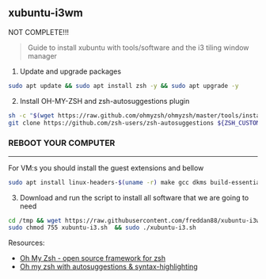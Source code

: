 ## xubuntu-i3wm

NOT COMPLETE!!!

> Guide to install xubuntu with tools/software and the i3 tiling window manager

1. Update and upgrade packages

```bash
sudo apt update && sudo apt install zsh -y && sudo apt upgrade -y
```

2. Install OH-MY-ZSH and zsh-autosuggestions plugin

```bash
sh -c "$(wget https://raw.github.com/ohmyzsh/ohmyzsh/master/tools/install.sh -O -)"
git clone https://github.com/zsh-users/zsh-autosuggestions ${ZSH_CUSTOM:-~/.oh-my-zsh/custom}/plugins/zsh-autosuggestions
```

### REBOOT YOUR COMPUTER

---

For VM:s you should install the guest extensions and bellow

```bash
sudo apt install linux-headers-$(uname -r) make gcc dkms build-essential -y
```

3. Download and run the script to install all software that we are going to need

```bash
cd /tmp && wget https://raw.githubusercontent.com/freddan88/xubuntu-i3wm/main/script/xubuntu-i3.sh
sudo chmod 755 xubuntu-i3.sh  && sudo ./xubuntu-i3.sh
```

Resources:

- [Oh My Zsh - open source framework for zsh](https://ohmyz.sh)
- [Oh my zsh with autosuggestions & syntax-highlighting](https://gist.github.com/dogrocker/1efb8fd9427779c827058f873b94df95)
